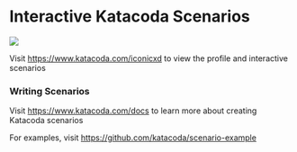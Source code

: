 # Interactive Katacoda Scenarios

[![](http://shields.katacoda.com/katacoda/iconicxd/count.svg)](https://www.katacoda.com/iconicxd "Get your profile on Katacoda.com")

Visit https://www.katacoda.com/iconicxd to view the profile and interactive scenarios

### Writing Scenarios
Visit https://www.katacoda.com/docs to learn more about creating Katacoda scenarios

For examples, visit https://github.com/katacoda/scenario-example

